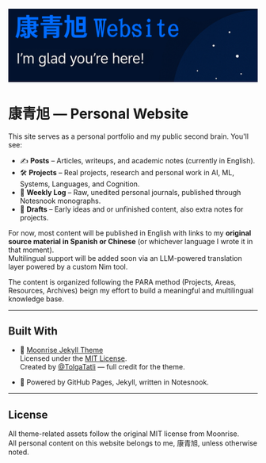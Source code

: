 ![banner](./assets/img/banner.png)
# 康青旭 — Personal Website

This site serves as a personal portfolio and my public second brain. You'll see:

- ✍️ **Posts** – Articles, writeups, and academic notes (currently in English).
- 🛠️ **Projects** – Real projects, research and personal work in AI, ML, Systems, Languages, and Cognition.
- 🧪 **Weekly Log** – Raw, unedited personal journals, published through Notesnook monographs.
- 🧵 **Drafts** – Early ideas and or unfinished content, also extra notes for projects.

For now, most content will be published in English with links to my **original source material in Spanish or Chinese** (or whichever language I wrote it in that moment).  
Multilingual support will be added soon via an LLM-powered translation layer powered by a custom Nim tool.

The content is organized following the PARA method (Projects, Areas, Resources, Archives) beign my effort to build a meaningful and multilingual knowledge base.

---

## Built With

- 🌙 [Moonrise Jekyll Theme](https://github.com/TolgaTatli/Moonrise)  
  Licensed under the [MIT License](https://github.com/GCaggianese/GCaggianese.github.io/blob/master/LICENSE).  
  Created by [@TolgaTatli](https://github.com/TolgaTatli) — full credit for the theme.

- 🧠 Powered by GitHub Pages, Jekyll, written in Notesnook.

---

## License

All theme-related assets follow the original MIT license from Moonrise.  
All personal content on this website belongs to me, 康青旭, unless otherwise noted.
